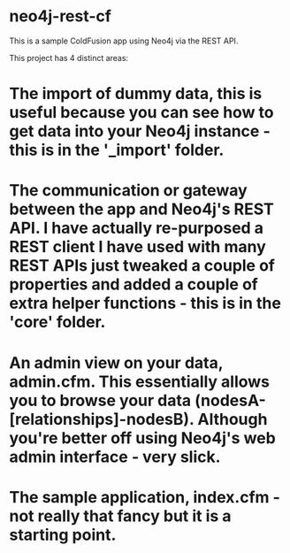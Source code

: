 neo4j-rest-cf
=============

This is a sample ColdFusion app using Neo4j via the REST API.

This project has 4 distinct areas:
# The import of dummy data, this is useful because you can see how to get data into your Neo4j instance - this is in the '_import' folder.
# The communication or gateway between the app and Neo4j's REST API. I have actually re-purposed a REST client I have used with many REST APIs just tweaked a couple of properties and added a couple of extra helper functions - this is in the 'core' folder.
# An admin view on your data, admin.cfm. This essentially allows you to browse your data (nodesA-[relationships]-nodesB). Although you're better off using Neo4j's web admin interface - very slick.
# The sample application, index.cfm - not really that fancy but it is a starting point.


 